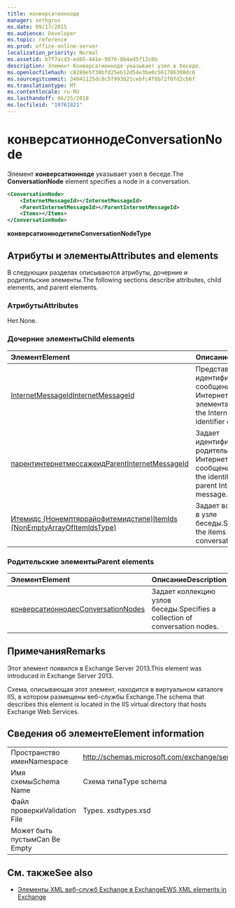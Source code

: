 ```yaml
---
title: конверсатионноде
manager: sethgros
ms.date: 09/17/2015
ms.audience: Developer
ms.topic: reference
ms.prod: office-online-server
localization_priority: Normal
ms.assetid: b7f7acd3-ed65-441e-9976-8b4ed5f12c0b
description: Элемент Конверсатионноде указывает узел в беседе.
ms.openlocfilehash: c8289e5f30bfd25eb12d54e3be0c561786308dc6
ms.sourcegitcommit: 34041125dc8c5f993b21cebfc4f8b72f0fd2cb6f
ms.translationtype: MT
ms.contentlocale: ru-RU
ms.lasthandoff: 06/25/2018
ms.locfileid: "19761821"
---
```

# <a name="conversationnode"></a><span data-ttu-id="f5461-103">конверсатионноде</span><span class="sxs-lookup"><span data-stu-id="f5461-103">ConversationNode</span></span>

<span data-ttu-id="f5461-104">Элемент **конверсатионноде** указывает узел в беседе.</span><span class="sxs-lookup"><span data-stu-id="f5461-104">The **ConversationNode** element specifies a node in a conversation.</span></span> 
  
```XML
<ConversationNode>
    <InternetMessageId></InternetMessageId>
    <ParentInternetMessageId></ParentInternetMessageId>
    <Items></Items>
</ConversationNode>
```

 <span data-ttu-id="f5461-105">**конверсатионнодетипе**</span><span class="sxs-lookup"><span data-stu-id="f5461-105">**ConversationNodeType**</span></span>
## <a name="attributes-and-elements"></a><span data-ttu-id="f5461-106">Атрибуты и элементы</span><span class="sxs-lookup"><span data-stu-id="f5461-106">Attributes and elements</span></span>

<span data-ttu-id="f5461-107">В следующих разделах описываются атрибуты, дочерние и родительские элементы.</span><span class="sxs-lookup"><span data-stu-id="f5461-107">The following sections describe attributes, child elements, and parent elements.</span></span>
  
### <a name="attributes"></a><span data-ttu-id="f5461-108">Атрибуты</span><span class="sxs-lookup"><span data-stu-id="f5461-108">Attributes</span></span>

<span data-ttu-id="f5461-109">Нет.</span><span class="sxs-lookup"><span data-stu-id="f5461-109">None.</span></span>
  
### <a name="child-elements"></a><span data-ttu-id="f5461-110">Дочерние элементы</span><span class="sxs-lookup"><span data-stu-id="f5461-110">Child elements</span></span>

|<span data-ttu-id="f5461-111">**Элемент**</span><span class="sxs-lookup"><span data-stu-id="f5461-111">**Element**</span></span>|<span data-ttu-id="f5461-112">**Описание**</span><span class="sxs-lookup"><span data-stu-id="f5461-112">**Description**</span></span>|
|:-----|:-----|
|[<span data-ttu-id="f5461-113">InternetMessageId</span><span class="sxs-lookup"><span data-stu-id="f5461-113">InternetMessageId</span></span>](internetmessageid.md) <br/> |<span data-ttu-id="f5461-114">Представляет идентификатор сообщения Интернета для элемента.</span><span class="sxs-lookup"><span data-stu-id="f5461-114">Represents the Internet message identifier of an item.</span></span>  <br/> |
|[<span data-ttu-id="f5461-115">парентинтернетмессажеид</span><span class="sxs-lookup"><span data-stu-id="f5461-115">ParentInternetMessageId</span></span>](parentinternetmessageid.md) <br/> |<span data-ttu-id="f5461-116">Задает идентификатор родительского Интернет – сообщения.</span><span class="sxs-lookup"><span data-stu-id="f5461-116">Specifies the identifier of the parent Internet message.</span></span>  <br/> |
|[<span data-ttu-id="f5461-117">Итемидс (Нонемптяррайофитемидстипе)</span><span class="sxs-lookup"><span data-stu-id="f5461-117">ItemIds (NonEmptyArrayOfItemIdsType)</span></span>](itemids-nonemptyarrayofitemidstype.md) <br/> |<span data-ttu-id="f5461-118">Задает все элементы в узле беседы.</span><span class="sxs-lookup"><span data-stu-id="f5461-118">Specifies all the items in the conversation node.</span></span>  <br/> |
   
### <a name="parent-elements"></a><span data-ttu-id="f5461-119">Родительские элементы</span><span class="sxs-lookup"><span data-stu-id="f5461-119">Parent elements</span></span>

|<span data-ttu-id="f5461-120">**Элемент**</span><span class="sxs-lookup"><span data-stu-id="f5461-120">**Element**</span></span>|<span data-ttu-id="f5461-121">**Описание**</span><span class="sxs-lookup"><span data-stu-id="f5461-121">**Description**</span></span>|
|:-----|:-----|
|[<span data-ttu-id="f5461-122">конверсатионнодес</span><span class="sxs-lookup"><span data-stu-id="f5461-122">ConversationNodes</span></span>](conversationnodes.md) <br/> |<span data-ttu-id="f5461-123">Задает коллекцию узлов беседы.</span><span class="sxs-lookup"><span data-stu-id="f5461-123">Specifies a collection of conversation nodes.</span></span>  <br/> |
   
## <a name="remarks"></a><span data-ttu-id="f5461-124">Примечания</span><span class="sxs-lookup"><span data-stu-id="f5461-124">Remarks</span></span>

<span data-ttu-id="f5461-125">Этот элемент появился в Exchange Server 2013.</span><span class="sxs-lookup"><span data-stu-id="f5461-125">This element was introduced in Exchange Server 2013.</span></span>
  
<span data-ttu-id="f5461-126">Схема, описывающая этот элемент, находится в виртуальном каталоге IIS, в котором размещены веб-службы Exchange.</span><span class="sxs-lookup"><span data-stu-id="f5461-126">The schema that describes this element is located in the IIS virtual directory that hosts Exchange Web Services.</span></span>
  
## <a name="element-information"></a><span data-ttu-id="f5461-127">Сведения об элементе</span><span class="sxs-lookup"><span data-stu-id="f5461-127">Element information</span></span>

|||
|:-----|:-----|
|<span data-ttu-id="f5461-128">Пространство имен</span><span class="sxs-lookup"><span data-stu-id="f5461-128">Namespace</span></span>  <br/> |http://schemas.microsoft.com/exchange/services/2006/types  <br/> |
|<span data-ttu-id="f5461-129">Имя схемы</span><span class="sxs-lookup"><span data-stu-id="f5461-129">Schema Name</span></span>  <br/> |<span data-ttu-id="f5461-130">Схема типа</span><span class="sxs-lookup"><span data-stu-id="f5461-130">Type schema</span></span>  <br/> |
|<span data-ttu-id="f5461-131">Файл проверки</span><span class="sxs-lookup"><span data-stu-id="f5461-131">Validation File</span></span>  <br/> |<span data-ttu-id="f5461-132">Types. xsd</span><span class="sxs-lookup"><span data-stu-id="f5461-132">types.xsd</span></span>  <br/> |
|<span data-ttu-id="f5461-133">Может быть пустым</span><span class="sxs-lookup"><span data-stu-id="f5461-133">Can Be Empty</span></span>  <br/> ||
   
## <a name="see-also"></a><span data-ttu-id="f5461-134">См. также</span><span class="sxs-lookup"><span data-stu-id="f5461-134">See also</span></span>



- [<span data-ttu-id="f5461-135">Элементы XML веб-служб Exchange в Exchange</span><span class="sxs-lookup"><span data-stu-id="f5461-135">EWS XML elements in Exchange</span></span>](ews-xml-elements-in-exchange.md)

